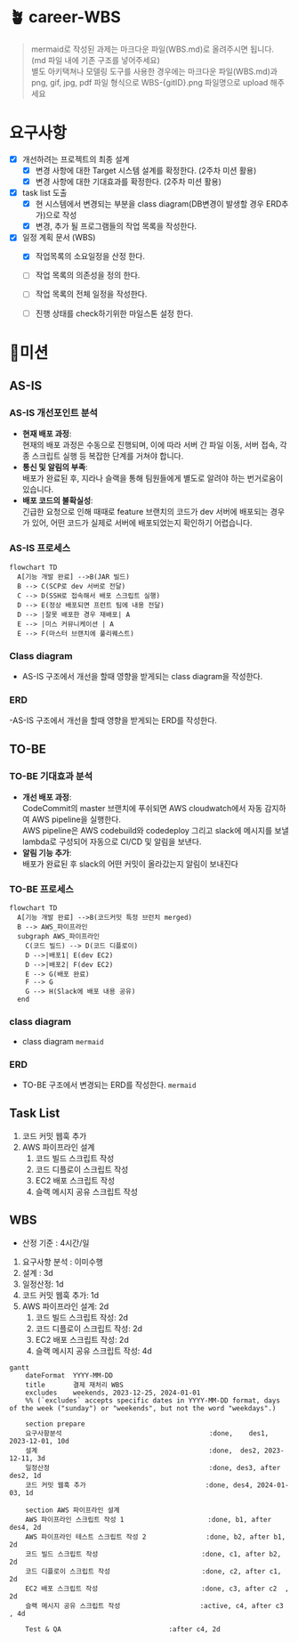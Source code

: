 
# 🪴 career-WBS
> mermaid로 작성된 과제는 마크다운 파일(WBS.md)로 올려주시면 됩니다. (md 파일 내에 기존 구조를 넣어주세요) <br>
> 별도 아키택쳐나 모델링 도구를 사용한 경우에는 마크다운 파일(WBS.md)과 png, gif, jpg, pdf 파일 형식으로 WBS-{gitID}.png 파일명으로 upload 해주세요
# 요구사항
- [x] 개선하려는 프로젝트의 최종 설계
    - [x] 변경 사항에 대한 Target 시스템 설계를 확정한다. (2주차 미션 활용)
    - [x] 변경 사항에 대한 기대효과를 확정한다. (2주차 미션 활용)
- [x] task list 도출
    - [x] 현 시스템에서 변경되는 부분을 class diagram(DB변경이 발생할 경우 ERD추가)으로 작성
    - [x] 변경, 추가 될 프로그램들의 작업 목록을 작성한다.
- [x] 일정 계획 문서 (WBS)
  - [x] 작업목록의 소요일정을 산정 한다.
  - [ ] 작업 목록의 의존성을 정의 한다.
  - [ ] 작업 목록의 전체 일정을 작성한다.
  - [ ] 진행 상태를 check하기위한 마일스톤 설정 한다.


# 🚀미션
## AS-IS
### AS-IS 개선포인트 분석

- __현재 배포 과정__:\
  현재의 배포 과정은 수동으로 진행되며, 이에 따라 서버 간 파일 이동, 서버 접속, 각종 스크립트 실행 등 복잡한 단계를 거쳐야 합니다.
- __통신 및 알림의 부족__:\
  배포가 완료된 후, 지라나 슬랙을 통해 팀원들에게 별도로 알려야 하는 번거로움이 있습니다.
- __배포 코드의 불확실성__:\
  긴급한 요청으로 인해 때때로 feature 브랜치의 코드가 dev 서버에 배포되는 경우가 있어, 어떤 코드가 실제로 서버에 배포되었는지 확인하기 어렵습니다.

### AS-IS 프로세스

```mermaid
flowchart TD
  A[기능 개발 완료] -->B(JAR 빌드)
  B --> C(SCP로 dev 서버로 전달)
  C --> D(SSH로 접속해서 배포 스크립트 실행)
  D --> E(정상 배포되면 프런트 팀에 내용 전달)
  D --> |잘못 배포한 경우 재배포| A
  E --> |미스 커뮤니케이션 | A
  E --> F(마스터 브랜치에 풀리퀘스트)
```

### Class diagram
- AS-IS 구조에서 개선을 할때 영향을 받게되는 class diagram을 작성한다.

### ERD
-AS-IS 구조에서 개선을 할때 영향을 받게되는 ERD를 작성한다.

## TO-BE 
### TO-BE 기대효과 분석

- __개선 배포 과정__:\
CodeCommit의 master 브랜치에 푸쉬되면 AWS cloudwatch에서 자동 감지하여 AWS pipeline을 실행한다. \
AWS pipeline은 AWS codebuild와 codedeploy 그리고 slack에 메시지를 보낼 lambda로 구성되어 자동으로 CI/CD 및 알림을 보낸다. 
- __알림 기능 추가__:\
  배포가 완료된 후 slack의 어떤 커밋이 올라갔는지 알림이 보내진다

### TO-BE 프로세스

```mermaid
flowchart TD
  A[기능 개발 완료] -->B(코드커밋 특정 브런치 merged)
  B --> AWS_파이프라인
  subgraph AWS_파이프라인
    C(코드 빌드) --> D(코드 디플로이)
    D -->|배포1| E(dev EC2)
    D -->|배포2| F(dev EC2)
    E --> G(배포 완료)
    F --> G
    G --> H(Slack에 배포 내용 공유)
  end
```

### class diagram
- class diagram
```mermaid```
    

### ERD
- TO-BE 구조에서 변경되는 ERD를 작성한다.
```mermaid```

## Task List
1. 코드 커밋 웹훅 추가
2. AWS 파이프라인 설계
    1. 코드 빌드 스크립트 작성
    2. 코드 디플로이 스크립트 작성
    3. EC2 배포 스크립트 작성
    4. 슬랙 메시지 공유 스크립트 작성

## WBS

- 산정 기준 : 4시간/일

1. 요구사항 분석 : 이미수행
2. 설계 : 3d
3. 일정산정: 1d
4. 코드 커밋 웹훅 추가: 1d
5. AWS 파이프라인 설계: 2d
    1. 코드 빌드 스크립트 작성: 2d
    2. 코드 디플로이 스크립트 작성: 2d
    3. EC2 배포 스크립트 작성: 2d
    4. 슬랙 메시지 공유 스크립트 작성: 4d

```mermaid
gantt
    dateFormat  YYYY-MM-DD
    title       결제 재처리 WBS
    excludes    weekends, 2023-12-25, 2024-01-01
    %% (`excludes` accepts specific dates in YYYY-MM-DD format, days of the week ("sunday") or "weekends", but not the word "weekdays".)

    section prepare
    요구사항분석                                     :done,    des1, 2023-12-01, 10d
    설계                                           :done,  des2, 2023-12-11, 3d
    일정산정                                        :done, des3, after des2, 1d
    코드 커밋 웹훅 추가                              :done, des4, 2024-01-03, 1d

    section AWS 파이프라인 설계
    AWS 파이프라인 스크립트 작성 1                     :done, b1, after des4, 2d
    AWS 파이프라인 테스트 스크립트 작성 2               :done, b2, after b1, 2d
    코드 빌드 스크립트 작성                          :done, c1, after b2, 2d
    코드 디플로이 스크립트 작성                       :done, c2, after c1, 2d
    EC2 배포 스크립트 작성                          :done, c3, after c2  , 2d
    슬랙 메시지 공유 스크립트 작성                    :active, c4, after c3  , 4d

    Test & QA                           :after c4, 2d

```


